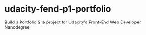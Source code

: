 # udacity-fend-p1-portfolio
 Build a Portfolio Site project for Udacity's Front-End Web Developer Nanodegree
